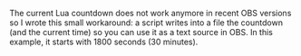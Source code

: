 The current Lua countdown does not work anymore in recent OBS versions so I wrote this small workaround: a script writes into a file the countdown (and the current time) so you can use it as a text source in OBS. In this example, it starts with 1800 seconds (30 minutes).
